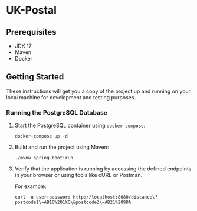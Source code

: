 # UK-Postal

## Prerequisites

- JDK 17
- Maven
- Docker 

## Getting Started

These instructions will get you a copy of the project up and running on your local machine for development and testing purposes.

### Running the PostgreSQL Database

1. Start the PostgreSQL container using `docker-compose`:

   ```shell
   docker-compose up -d
   ```

2. Build and run the project using Maven:

    ``` shell
    ./mvnw spring-boot:run
    ```


3. Verify that the application is running by accessing the defined endpoints in your browser or using tools like cURL or Postman.

    For example:
    ```shell
    curl -u user:password http://localhost:8080/distance\?postcode1\=AB10%201XG\&postcode2\=AB21%209DA 
    ```
